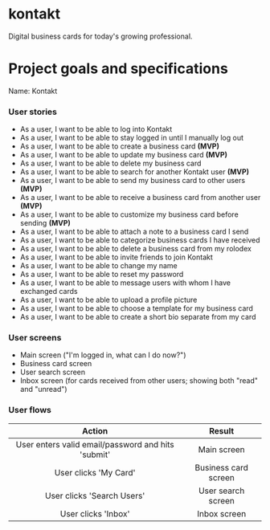 # kontakt

Digital business cards for today's growing professional.

# Project goals and specifications

Name: Kontakt

### User stories

* As a user, I want to be able to log into Kontakt
* As a user, I want to be able to stay logged in until I manually log out
* As a user, I want to be able to create a business card **(MVP)**
* As a user, I want to be able to update my business card **(MVP)**
* As a user, I want to be able to delete my business card 
* As a user, I want to be able to search for another Kontakt user **(MVP)** 
* As a user, I want to be able to send my business card to other users **(MVP)**
* As a user, I want to be able to receive a business card from another user **(MVP)**
* As a user, I want to be able to customize my business card before sending **(MVP)**
* As a user, I want to be able to attach a note to a business card I send
* As a user, I want to be able to categorize business cards I have received 
* As a user, I want to be able to delete a business card from my rolodex
* As a user, I want to be able to invite friends to join Kontakt 
* As a user, I want to be able to change my name
* As a user, I want to be able to reset my password 
* As a user, I want to be able to message users with whom I have exchanged cards 
* As a user, I want to be able to upload a profile picture
* As a user, I want to be able to choose a template for my business card
* As a user, I want to be able to create a short bio separate from my card

### User screens 

* Main screen ("I'm logged in, what can I do now?")
* Business card screen 
* User search screen 
* Inbox screen (for cards received from other users; showing both "read" and "unread")
 
### User flows

| Action       | Result        |
|:-----------: |:-------------:|
| User enters valid email/password and hits 'submit' | Main screen |
| User clicks 'My Card' | Business card screen |
| User clicks 'Search Users' | User search screen |
| User clicks 'Inbox' | Inbox screen |